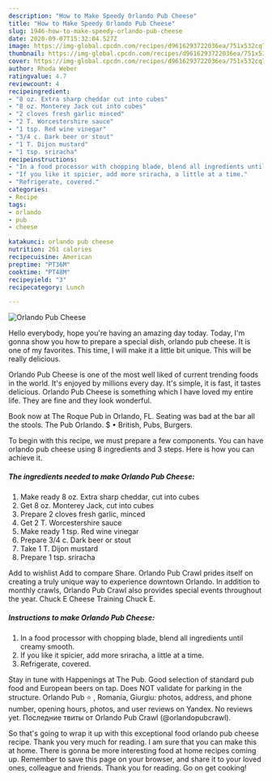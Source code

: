 ```yaml
---
description: "How to Make Speedy Orlando Pub Cheese"
title: "How to Make Speedy Orlando Pub Cheese"
slug: 1946-how-to-make-speedy-orlando-pub-cheese
date: 2020-09-07T15:32:04.527Z
image: https://img-global.cpcdn.com/recipes/d9616293722036ea/751x532cq70/orlando-pub-cheese-recipe-main-photo.jpg
thumbnail: https://img-global.cpcdn.com/recipes/d9616293722036ea/751x532cq70/orlando-pub-cheese-recipe-main-photo.jpg
cover: https://img-global.cpcdn.com/recipes/d9616293722036ea/751x532cq70/orlando-pub-cheese-recipe-main-photo.jpg
author: Rhoda Weber
ratingvalue: 4.7
reviewcount: 4
recipeingredient:
- "8 oz. Extra sharp cheddar cut into cubes"
- "8 oz. Monterey Jack cut into cubes"
- "2 cloves fresh garlic minced"
- "2 T. Worcestershire sauce"
- "1 tsp. Red wine vinegar"
- "3/4 c. Dark beer or stout"
- "1 T. Dijon mustard"
- "1 tsp. sriracha"
recipeinstructions:
- "In a food processor with chopping blade, blend all ingredients until creamy smooth."
- "If you like it spicier, add more sriracha, a little at a time."
- "Refrigerate, covered."
categories:
- Recipe
tags:
- orlando
- pub
- cheese

katakunci: orlando pub cheese 
nutrition: 261 calories
recipecuisine: American
preptime: "PT36M"
cooktime: "PT48M"
recipeyield: "3"
recipecategory: Lunch

---
```



![Orlando Pub Cheese](https://img-global.cpcdn.com/recipes/d9616293722036ea/751x532cq70/orlando-pub-cheese-recipe-main-photo.jpg)

Hello everybody, hope you're having an amazing day today. Today, I'm gonna show you how to prepare a special dish, orlando pub cheese. It is one of my favorites. This time, I will make it a little bit unique. This will be really delicious.

Orlando Pub Cheese is one of the most well liked of current trending foods in the world. It's enjoyed by millions every day. It's simple, it is fast, it tastes delicious. Orlando Pub Cheese is something which I have loved my entire life. They are fine and they look wonderful.

Book now at The Roque Pub in Orlando, FL. Seating was bad at the bar all the stools. The Pub Orlando. $ • British, Pubs, Burgers.


To begin with this recipe, we must prepare a few components. You can have orlando pub cheese using 8 ingredients and 3 steps. Here is how you can achieve it.

<!--inarticleads1-->

##### The ingredients needed to make Orlando Pub Cheese:

1. Make ready 8 oz. Extra sharp cheddar, cut into cubes
1. Get 8 oz. Monterey Jack, cut into cubes
1. Prepare 2 cloves fresh garlic, minced
1. Get 2 T. Worcestershire sauce
1. Make ready 1 tsp. Red wine vinegar
1. Prepare 3/4 c. Dark beer or stout
1. Take 1 T. Dijon mustard
1. Prepare 1 tsp. sriracha


Add to wishlist Add to compare Share. Orlando Pub Crawl prides itself on creating a truly unique way to experience downtown Orlando. In addition to monthly crawls, Orlando Pub Crawl also provides special events throughout the year. Chuck E Cheese Training Chuck E. 

<!--inarticleads2-->

##### Instructions to make Orlando Pub Cheese:

1. In a food processor with chopping blade, blend all ingredients until creamy smooth.
1. If you like it spicier, add more sriracha, a little at a time.
1. Refrigerate, covered.


Stay in tune with Happenings at The Pub. Good selection of standard pub food and European beers on tap. Does NOT validate for parking in the structure. Orlando Pub ⭐ , Romania, Giurgiu: photos, address, and phone number, opening hours, photos, and user reviews on Yandex. No reviews yet. Последние твиты от Orlando Pub Crawl (@orlandopubcrawl). 

So that's going to wrap it up with this exceptional food orlando pub cheese recipe. Thank you very much for reading. I am sure that you can make this at home. There is gonna be more interesting food at home recipes coming up. Remember to save this page on your browser, and share it to your loved ones, colleague and friends. Thank you for reading. Go on get cooking!
